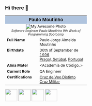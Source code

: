 <!--
Start HTML Imports
-->

<link rel="stylesheet" href="https://cdn.jsdelivr.net/gh/devicons/devicon@v2.15.1/devicon.min.css">

<!--
End HTML Imports
-->

### Hi there 👋

<table class="wikiTableStyle" cellpadding="3" border="0" style="width: 270px; font-size: 88%;">
<tbody>
<tr>
<th colspan="2" class="" style="text-align:center; font-size:larger; background-color:#B0C4DE; border-radius: 3px 3px 0 0;"><span class="">Paulo Moutinho</span>
</th></tr>
<tr>
<td colspan="2" style="text-align:center;"><div style="text-align: center;"><img alt="My Awesome Photo" src="https://avatars.githubusercontent.com/u/19191653?s=400&u=a6f9a5517792ec7ff8c4ace1bd0980d5008f81b1&v=4" decoding="async" style="text-align: center;"></div><sub><i>Software Engineer Paulo Moutinho 9th Week of Programming Bootcamp</i></sub></td>
</tr>
<tr>
<td scope="row" style="vertical-align: top; text-align: left; font-weight:bold;">Full Name
</td>
<td style="vertical-align: top; text-align: left;">Paulo Jorge Almeida Moutinho
</td></tr>
<tr>
<td scope="row" style="vertical-align: top; text-align: left; font-weight:bold;">Birthdate
</td>
<td style="vertical-align: top; text-align: left;"><a href="/wiki/1_de_mar%C3%A7o#Nascimentos" title="1 de março">30th of September</a> de <a href="/wiki/1892" title="1892">1996</a><br><a href="/wiki/Nova_Gales_do_Sul" title="Nova Gales do Sul">Pragal, Setúbal</a>, <a href="/wiki/Austr%C3%A1lia" title="Austrália">Portugal</a>
</td></tr>
<tr>
<td scope="row" style="vertical-align: top; text-align: left; font-weight:bold;">Alma Mater
</td>
<td style="vertical-align: top; text-align: left;">&lt;Academia de Código_&gt;</td></tr>
<tr>
<td scope="row" style="vertical-align: top; text-align: left; font-weight:bold;">Current Role
</td>
<td style="vertical-align: top; text-align: left;">QA Engineer
</td></tr>
<tr>
<td scope="row" style="vertical-align: top; text-align: left; font-weight:bold;">Certifications
</td>
<td style="vertical-align: top; text-align: left;"><a href="/wiki/Cruz_de_Voo_Distinto_(Reino_Unido)" title="Cruz de Voo Distinto (Reino Unido)">Cruz de Voo Distinto</a><br><a href="/wiki/Cruz_Militar" title="Cruz Militar">Cruz Militar</a>
</td></tr>
</tbody></table>

<div>
<img src="https://cdn.jsdelivr.net/gh/devicons/devicon/icons/selenium/selenium-original.svg" idth="40" height="40"/>        
<img src="https://cdn.jsdelivr.net/gh/devicons/devicon/icons/java/java-original-wordmark.svg" idth="40" height="40" />
<img src="https://cdn.jsdelivr.net/gh/devicons/devicon/icons/javascript/javascript-plain.svg" idth="40" height="40"/>
<img src="https://cdn.jsdelivr.net/gh/devicons/devicon/icons/cucumber/cucumber-plain-wordmark.svg" idth="40" height="40"/>
</div>

<!--
**opmoutinho/opmoutinho** is a ✨ _special_ ✨ repository because its `README.md` (this file) appears on your GitHub profile.

Here are some ideas to get you started:

- 🔭 I’m currently working on ...
- 🌱 I’m currently learning ...
- 👯 I’m looking to collaborate on ...
- 🤔 I’m looking for help with ...
- 💬 Ask me about ...
- 📫 How to reach me: ...
- 😄 Pronouns: ...
- ⚡ Fun fact: ...
-->
